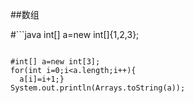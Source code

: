##数组

#```java
int[] a=new int[]{1,2,3};
```

#int[] a=new int[3];
for(int i=0;i<a.length;i++){
  a[i]=i+1;}
System.out.println(Arrays.toString(a));
